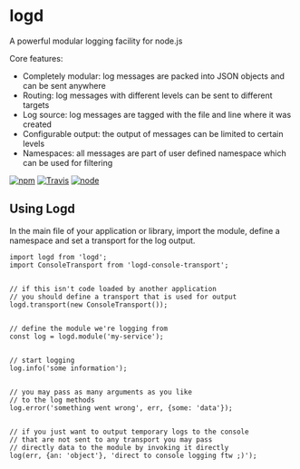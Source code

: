 # logd

A powerful modular logging facility for node.js

Core features:

- Completely modular: log messages are packed into JSON objects and can be sent anywhere
- Routing: log messages with different levels can be sent to different targets
- Log source: log messages are tagged with the file and line where it was created
- Configurable output: the output of messages can be limited to certain levels
- Namespaces: all messages are part of user defined namespace which can be used for filtering



[![npm](https://img.shields.io/npm/dm/logd.svg?style=flat-square)](https://www.npmjs.com/package/logd)
[![Travis](https://img.shields.io/travis/eventEmitter/logd.svg?style=flat-square)](https://travis-ci.org/eventEmitter/logd)
[![node](https://img.shields.io/node/v/logd.svg?style=flat-square)](https://nodejs.org/)


## Using Logd

In the main file of your application or library, import the module, define a 
namespace and set a transport for the log output.

    import logd from 'logd';
    import ConsoleTransport from 'logd-console-transport';


    // if this isn't code loaded by another application
    // you should define a transport that is used for output
    logd.transport(new ConsoleTransport());


    // define the module we're logging from
    const log = logd.module('my-service');


    // start logging
    log.info('some information');


    // you may pass as many arguments as you like 
    // to the log methods
    log.error('something went wrong', err, {some: 'data'});


    // if you just want to output temporary logs to the console
    // that are not sent to any transport you may pass
    // directly data to the module by invoking it directly
    log(err, {an: 'object'}, 'direct to console logging ftw ;)');

